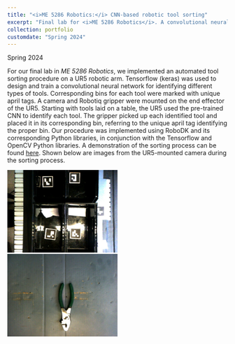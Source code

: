 ```yaml
---
title: "<i>ME 5286 Robotics:</i> CNN-based robotic tool sorting"
excerpt: "Final lab for <i>ME 5286 Robotics</i>. A convolutional neural network-based tool sorting procedure, implemented on a UR5 robotic arm.<br/><img src='/images/identified_bins.jpg' width='50%'>"
collection: portfolio
customdate: "Spring 2024"
---
```


<p class="page__date"><strong><i class="fa fa-fw fa-calendar" aria-hidden="true"></i> </strong>Spring 2024</p>

For our final lab in <i>ME 5286 Robotics</i>, we implemented an automated tool sorting procedure on a UR5 robotic arm. Tensorflow (keras) was used to design and train a convolutional neural network for identifying different types of tools. Corresponding bins for each tool were marked with unique april tags. A camera and Robotiq gripper were mounted on the end effector of the UR5. Starting with tools laid on a table, the UR5 used the pre-trained CNN to identify each tool. The gripper picked up each identified tool and placed it in its corresponding bin, referring to the unique april tag identifying the proper bin. Our procedure was implemented using RoboDK and its corresponding Python libraries, in conjunction with the Tensorflow and OpenCV Python libraries. A demonstration of the sorting process can be found <a href="https://drive.google.com/file/d/1Zr_ByIFtwjkY2D6BDI7U6QIm2Pjh3QEK/view?usp=sharing" target="_blank">here</a>. Shown below are images from the UR5-mounted camera during the sorting process.

<img src="/images/identified_bins.jpg" width="50%">

<img src="/images/identified_Pliers.jpg" width="50%">
